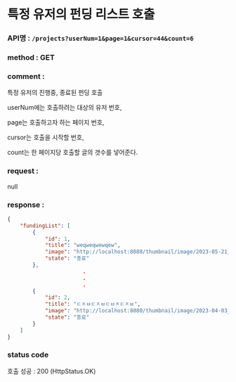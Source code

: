 # 특정 유저의 펀딩 리스트 호출
### API명 : `/projects?userNum=1&page=1&cursor=44&count=6`

### method : GET

### comment : 

특정 유저의 진행중, 종료된 펀딩 호출 

userNum에는 호출하려는 대상의 유저 번호,

page는 호출하고자 하는 페이지 번호, 

cursor는 호출을 시작할 번호,

count는 한 페이지당 호출할 글의 갯수를 넣어준다. 

### request :
null

### response :
~~~json
{
    "fundingList": [
        {
            "id": 1,
            "title": "weqweqwewqew",
            "image": "http://localhost:8080/thumbnail/image/2023-05-21_00:11:40_b.png",
            "state": "종료"
        },
                        .
                        .
                        .
        {
            "id": 2,
            "title": "ㄷㅈㅂㄷㅈㅂㄷㅂㅈㄷㅈㅂ",
            "image": "http://localhost:8080/thumbnail/image/2023-04-03_23:14:52_musicmeet.png",
            "state": "종료"
        }
    ]
}
~~~
### status code
호출 성공 : 200 (HttpStatus.OK)